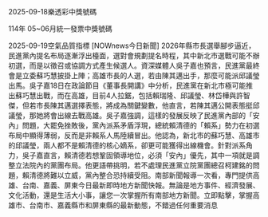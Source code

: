 
2025-09-18樂透彩中獎號碼

                                
114年 05~06月統一發票中獎號碼
                             
2025-09-19空氣品質指標
                              [NOWnews今日新聞] 2026年縣市長選舉腳步逼近，民進黨內提名布局逐漸浮出檯面，選對會規劃提名時程，其中新北市選戰可能不辦初選，而是以徵召或協調方式產生候選人。資深媒體人吳子嘉也預言，民進黨最終會是立委蘇巧慧披掛上陣；高雄市長的人選，若由陳其邁出手，那麼可能派邱議瑩出馬。吳子嘉18日在政論節目《董事長開講》中分析，民進黨在新北市極可能推出蘇巧慧出戰，而在高雄，目前4人拉鋸，包括賴瑞隆、邱議瑩、林岱樺與許智傑，但若市長陳其邁選擇表態，將成為關鍵變數，他直言，若陳其邁公開表態挺邱議瑩，那她將會出線去戰高雄。吳子嘉強調，這樣的發展反映了民進黨內部的「安內」問題，大罷免挫敗後，黨內派系矛盾浮現，總統賴清德的「賴系」勢力在初選布局中顯得薄弱，反而是非賴系人馬陸續冒出。他認為，新北市的蘇巧慧、高雄市的邱議瑩，兩人都不是賴清德的核心嫡系，卻更可能獲得出線機會。針對派系角力，吳子嘉直言，賴清德若想鞏固領導地位，必須「安內」優先，其中一項就是調整立法院內的黨團布局。他更語帶挑明，若不處理民進黨立院黨團總召柯建銘的問題，賴清德將難以立威，黨內整合恐持續受阻。南部新聞報導一次看，專門提供高雄、台南、嘉義、屏東今日最新即時地方新聞快報。無論是地方事件、經濟發展、文化活動，還是生活大小事，讓您一次掌握所有南部地方新聞。立即點擊，掌握高雄市、台南市、嘉義縣市和屏東縣的最新動態，不錯過任何重要消息